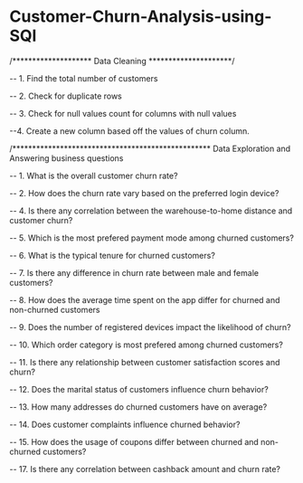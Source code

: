 # Customer-Churn-Analysis-using-SQl

/********************
Data Cleaning
*********************/

-- 1. Find the total number of customers

-- 2. Check for duplicate rows

-- 3. Check for null values count for columns with null values

--4. Create a new column based off the values of churn column.

/**************************************************
Data Exploration and Answering business questions


-- 1. What is the overall customer churn rate?

-- 2. How does the churn rate vary based on the preferred login device?

-- 4. Is there any correlation between the warehouse-to-home distance and customer churn?

-- 5. Which is the most prefered payment mode among churned customers?

-- 6. What is the typical tenure for churned customers?

-- 7. Is there any difference in churn rate between male and female customers?

-- 8. How does the average time spent on the app differ for churned and non-churned customers

-- 9. Does the number of registered devices impact the likelihood of churn?

-- 10. Which order category is most prefered among churned customers?

-- 11. Is there any relationship between customer satisfaction scores and churn?

-- 12. Does the marital status of customers influence churn behavior?

-- 13. How many addresses do churned customers have on average?

-- 14. Does customer complaints influence churned behavior?



-- 15. How does the usage of coupons differ between churned and non-churned customers?



-- 17. Is there any correlation between cashback amount and churn rate?
